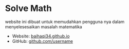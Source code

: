Solve Math
================

website ini dibuat untuk memudahkan pengguna nya dalam menyelesesaikan masalah matematika


* Website: [baihaqi34.github.io](https://baihaqi34.github.io)
*  GitHub: [github.com/username](https://github.com/username)


